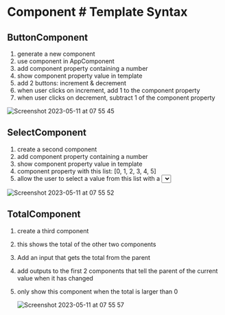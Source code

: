 # Component # Template Syntax

## ButtonComponent
1. generate a new component
2. use component in AppComponent
3. add component property containing a number
4. show component property value in template
5. add 2 buttons: increment & decrement
6. when user clicks on increment, add 1 to the component property
7. when user clicks on decrement, subtract 1 of the component property

![Screenshot 2023-05-11 at 07 55 45](https://github.com/reconcept-developers/intro-into-angular-assignments/assets/8514342/711a74e1-92f3-45cd-b5ad-8cc4c4787498)

## SelectComponent
1. create a second component
2. add component property containing a number
3. show component property value in template
4. component property with this list: [0, 1, 2, 3, 4, 5]
5. allow the user to select a value from this list with a <select>. use [value] & (change)
    
![Screenshot 2023-05-11 at 07 55 52](https://github.com/reconcept-developers/intro-into-angular-assignments/assets/8514342/800dc297-0c3e-4dd8-9a5d-74ca663632f4)


  
## TotalComponent
1. create a third component
2. this shows the total of the other two components
3. Add an input that gets the total from the parent
4. add outputs to the first 2 components that tell the parent of the current value when it has changed
5. only show this component when the total is larger than 0

    ![Screenshot 2023-05-11 at 07 55 57](https://github.com/reconcept-developers/intro-into-angular-assignments/assets/8514342/0e3ef50f-c070-4a37-ad63-f009f8d31de1)


